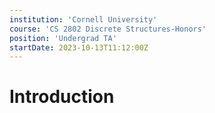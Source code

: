 ```yaml
---
institution: 'Cornell University'
course: 'CS 2802 Discrete Structures-Honors'
position: 'Undergrad TA'
startDate: 2023-10-13T11:12:00Z
---
```

# Introduction